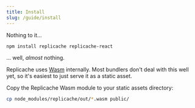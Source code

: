 ```yaml
---
title: Install
slug: /guide/install
---
```


Nothing to it...

```bash
npm install replicache replicache-react
```

... well, _almost_ nothing.

Replicache uses [Wasm](https://webassembly.org/) internally. Most bundlers don't deal with this well yet,
so it's easiest to just serve it as a static asset.

Copy the Replicache Wasm module to your static assets directory:

```bash
cp node_modules/replicache/out/*.wasm public/
```
